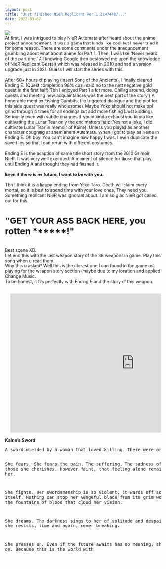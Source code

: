 ```yaml
---
layout: post
title: "Just finished NieR Replicant ver 1.22474487..."
date: 2022-03-07
---
```


<a href="#img1"><img src="/images/Wallpaper_7.png"></a>
<a href="#" class="lightbox" id="img1"><span style="background-image: url('/images/Wallpaper_7.png')"></span></a><br>
At first, I was intrigued to play NieR Automata after heard about the anime project announcement. It was a game that kinda like cool but I never tried it for some reason. There are some comments under the announcement grumbling about what about anime for Part 1. Then, I was like 'Never heard of the part one.' All knowing Google then bestowed me upon the knowledge  of NieR Replicant/Gestalt which was released in 2010 and had a version upgrade just in 2021. Guess I will start the series with this.<br><br>
After 60+ hours of playing (insert Song of the Ancients), I finally cleared Ending E. (Quest completion 98% cuz I said no to the nett negative gold quest in the first half) Tbh I enjoyed Part 1 a lot more. Chillng around, doing quests and meeting new acquaintances was the best part of the story ( A honorable mention Fishing Gambits, the triggered dialogue and the plot for this side quest was really wholesome). Maybe Yoko should not make ppl grind through 4 times for all endings but add more fishing (Just kidding). Seriously even with subtle changes it would kinda exhaust you kinda like cultivating the Lunar Tear only the end matters haiz (Yes not a joke, I did cultivate Lunar Tear in memoir of Kaine). Unless you played as another character coughing at ahem ahem Automata. When I got to play as Kaine in Ending E. Oh boy! You can't imagine how happy I was. I even duplicate the save files so that I can rerun with different costumes.<br><br>
Ending E is the adaption of same title short story from the 2010 Grimoir NieR. It was very well executed. A moment of silence for those that play until Ending A and thought they had finshed it.<br><br>
<B>Even if there is no future, I want to be with you.</B><br><br>
Tbh I think it is a happy ending from Yoko Taro. Death will claim every mortal, so it is best to spend time with your love ones. They need you. Something replicant NieR  was ignorant about.
I am so glad NieR got called out for this.<br>
<h1>"GET YOUR ASS BACK HERE, you rotten ******!"</h1><br>
Best scene XD.<br>
Let end this with the last weapon story of the 38 weapons in game. Play this song when u read them.<br>
Why this u asked? Well this is the closest one I can found to the game ost playing for the weapon story section (maybe due to my location and applied Change Music.<br>
To be honest, it fits perfectly with Ending E and the story of this weapon.<br>
<pre>
<div class="video-container">
  <iframe src="https://www.youtube.com/embed/IIaUKTqOEmc?start=0" width="800" height="450" frameborder="0" allowfullscreen></iframe>
</div></pre>
<B>Kaine’s Sword</B>
<pre>
A sword wielded by a woman that loved killing. There were originally two, but one broke in the midst of a fierce battle.

She fears.
She fears the pain. The suffering. The sadness of losing those she cherishes. 
However faint, that feeling alone remains with her.

She fights.
Her swordsmanship is so violent, it wards off sorrow itself. 
Nothing can stop her vengeful blade from its grim work, not even the fountains of blood that cloud her vision.

She dreams.
The darkness sings to her of solitude and despair, but she resists, time and again, never breaking.

She presses on.
Even if the future awaits has no meaning, she presses on.
Because this is the world with</pre><font color="#ffffff"> NieR.

<!-- <hr> space with underline <br> line break but jekyll stupid spacing is too large until resolved use pre tag to preserve the enter and use it for spacing;comment youtube iframe can start with in seconds 16:9 ratio got time learn about frameborder
 for youtube if you use multiple paramter 1st after url >? and after that use & eg https://www.youtube.com/embed/MMhZNseGtAY?start=0&autoplay=1&enablejsapi=1
 example above enable auto play ,start at 0seonds and enable javascript api-->
 
